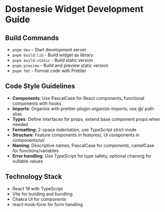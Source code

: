 # Dostanesie Widget Development Guide

## Build Commands
- `pnpm dev` - Start development server
- `pnpm build:lib` - Build widget as library
- `pnpm build:static` - Build static version
- `pnpm preview` - Build and preview static version
- `pnpm fmt` - Format code with Prettier

## Code Style Guidelines
- **Components**: Use PascalCase for React components, functional components with hooks
- **Imports**: Organize with prettier-plugin-organize-imports; use @/ path alias
- **Types**: Define interfaces for props, extend base component props when needed
- **Formatting**: 2-space indentation, use TypeScript strict mode
- **Structure**: Feature components in features/, UI components in components/ui/
- **Naming**: Descriptive names, PascalCase for components, camelCase for functions/variables
- **Error handling**: Use TypeScript for type safety, optional chaining for nullable values

## Technology Stack
- React 19 with TypeScript
- Vite for building and bundling
- Chakra UI for components
- react-hook-form for form handling